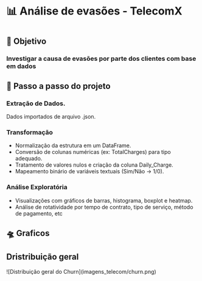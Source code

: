 <h1> 📊 Análise de evasões - TelecomX<h1>
<h2>🔎 Objetivo</h2>
<h3>Investigar a causa de evasões por parte dos clientes com base em dados </h3>
<h2>🚀 Passo a passo do projeto</h2>
<h3>Extração de Dados.</h3>

Dados importados de arquivo .json.

<h3>Transformação</h3>

- Normalização da estrutura em um DataFrame.
- Conversão de colunas numéricas (ex: TotalCharges) para tipo adequado.
- Tratamento de valores nulos e criação da coluna Daily_Charge.
- Mapeamento binário de variáveis textuais (Sim/Não → 1/0).

<h3>Análise Exploratória</h3>

- Visualizações com gráficos de barras, histograma, boxplot e heatmap.
- Análise de rotatividade por tempo de contrato, tipo de serviço, método de pagamento, etc

<h2>🛸 Graficos</h2>

<h2>Dristribuição geral</h2>
![Distribuição geral do Churn](imagens_telecom/churn.png) 
